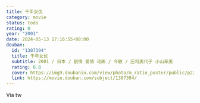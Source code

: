 ```yaml
---
title: 千年女优
category: movie
status: todo
rating: 0
year: "2001"
date: 2024-05-13 17:16:55+08:00
douban:
  id: "1307394"
  title: 千年女优
  subtitle: 2001 / 日本 / 剧情 爱情 动画 / 今敏 / 庄司美代子 小山茉美
  rating: 8.8
  cover: https://img9.doubanio.com/view/photo/m_ratio_poster/public/p2215102596.jpg
  link: https://movie.douban.com/subject/1307394/
---
```


Via tw 
